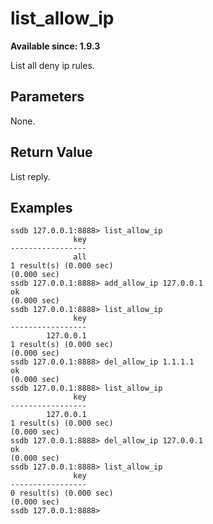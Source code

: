 # list_allow_ip

__Available since: 1.9.3__

List all deny ip rules.

## Parameters

None.

## Return Value

List reply.

## Examples

	ssdb 127.0.0.1:8888> list_allow_ip
	              key
	-----------------
	              all
	1 result(s) (0.000 sec)
	(0.000 sec)
	ssdb 127.0.0.1:8888> add_allow_ip 127.0.0.1
	ok
	(0.000 sec)
	ssdb 127.0.0.1:8888> list_allow_ip
	              key
	-----------------
	        127.0.0.1
	1 result(s) (0.000 sec)
	(0.000 sec)
	ssdb 127.0.0.1:8888> del_allow_ip 1.1.1.1
	ok
	(0.000 sec)
	ssdb 127.0.0.1:8888> list_allow_ip
	              key
	-----------------
	        127.0.0.1
	1 result(s) (0.000 sec)
	(0.000 sec)
	ssdb 127.0.0.1:8888> del_allow_ip 127.0.0.1
	ok
	(0.000 sec)
	ssdb 127.0.0.1:8888> list_allow_ip
	              key
	-----------------
	0 result(s) (0.000 sec)
	(0.000 sec)
	ssdb 127.0.0.1:8888> 
